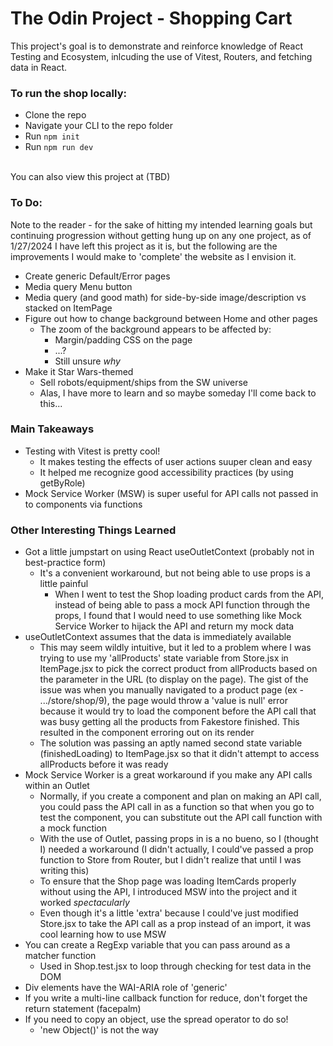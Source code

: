 # The Odin Project - Shopping Cart
This project's goal is to demonstrate and reinforce knowledge of React Testing and Ecosystem, inlcuding the use of Vitest, Routers, and fetching data in React.

### To run the shop locally:
- Clone the repo
- Navigate your CLI to the repo folder
- Run ```npm init```
- Run ```npm run dev```
<br>
You can also view this project at (TBD)

### To Do:
Note to the reader - for the sake of hitting my intended learning goals but continuing progression without getting hung up on any one project, as of 1/27/2024 I have left this project as it is, but the following are the improvements I would make to 'complete' the website as I envision it.
- Create generic Default/Error pages
- Media query Menu button
- Media query (and good math) for side-by-side image/description vs stacked on ItemPage
- Figure out how to change background between Home and other pages
  - The zoom of the background appears to be affected by:
    - Margin/padding CSS on the page
    - ...?
    - Still unsure *why*
- Make it Star Wars-themed
  - Sell robots/equipment/ships from the SW universe
  - Alas, I have more to learn and so maybe someday I'll come back to this...

### Main Takeaways
- Testing with Vitest is pretty cool!
  - It makes testing the effects of user actions suuper clean and easy
  - It helped me recognize good accessibility practices (by using getByRole)
- Mock Service Worker (MSW) is super useful for API calls not passed in to components via functions

### Other Interesting Things Learned
- Got a little jumpstart on using React useOutletContext (probably not in best-practice form)
  - It's a convenient workaround, but not being able to use props is a little painful
    - When I went to test the Shop loading product cards from the API, instead of being able to pass a mock API function through the props, I found that I would need to use something like Mock Service Worker to hijack the API and return my mock data
- useOutletContext assumes that the data is immediately available
  - This may seem wildly intuitive, but it led to a problem where I was trying to use my 'allProducts' state variable from Store.jsx in ItemPage.jsx to pick the correct product from allProducts based on the parameter in the URL (to display on the page). The gist of the issue was when you manually navigated to a product page (ex - .../store/shop/9), the page would throw a 'value is null' error because it would try to load the component before the API call that was busy getting all the products from Fakestore finished. This resulted in the component erroring out on its render
  - The solution was passing an aptly named second state variable (finishedLoading) to ItemPage.jsx so that it didn't attempt to access allProducts before it was ready
- Mock Service Worker is a great workaround if you make any API calls within an Outlet 
  - Normally, if you create a component and plan on making an API call, you could pass the API call in as a function so that when you go to test the component, you can substitute out the API call function with a mock function
  - With the use of Outlet, passing props in is a no bueno, so I (thought I) needed a workaround (I didn't actually, I could've passed a prop function to Store from Router, but I didn't realize that until I was writing this)
  - To ensure that the Shop page was loading ItemCards properly without using the API, I introduced MSW into the project and it worked *spectacularly*
  - Even though it's a little 'extra' because I could've just modified Store.jsx to take the API call as a prop instead of an import, it was cool learning how to use MSW
- You can create a RegExp variable that you can pass around as a matcher function
  - Used in Shop.test.jsx to loop through checking for test data in the DOM
- Div elements have the WAI-ARIA role of 'generic'
- If you write a multi-line callback function for reduce, don't forget the return statement (facepalm)
- If you need to copy an object, use the spread operator to do so!
  - 'new Object()' is not the way
